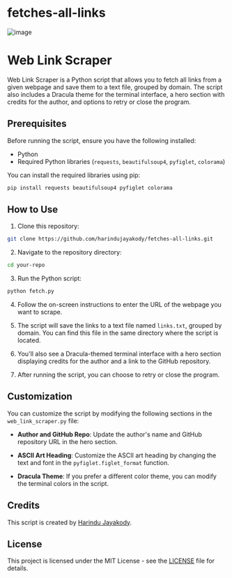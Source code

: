 # fetches-all-links

![image](https://github.com/harindujayakody/fetches-all-links/assets/9878813/71f881e8-2f51-4e9a-9451-e4086a78562c)

# Web Link Scraper

Web Link Scraper is a Python script that allows you to fetch all links from a given webpage and save them to a text file, grouped by domain. The script also includes a Dracula theme for the terminal interface, a hero section with credits for the author, and options to retry or close the program.

## Prerequisites

Before running the script, ensure you have the following installed:

- Python
- Required Python libraries (`requests`, `beautifulsoup4`, `pyfiglet`, `colorama`)

You can install the required libraries using pip:

```bash
pip install requests beautifulsoup4 pyfiglet colorama
```

## How to Use

1. Clone this repository:

```bash
git clone https://github.com/harindujayakody/fetches-all-links.git
```

2. Navigate to the repository directory:

```bash
cd your-repo
```

3. Run the Python script:

```bash
python fetch.py
```

4. Follow the on-screen instructions to enter the URL of the webpage you want to scrape.

5. The script will save the links to a text file named `links.txt`, grouped by domain. You can find this file in the same directory where the script is located.

6. You'll also see a Dracula-themed terminal interface with a hero section displaying credits for the author and a link to the GitHub repository.

7. After running the script, you can choose to retry or close the program.

## Customization

You can customize the script by modifying the following sections in the `web_link_scraper.py` file:

- **Author and GitHub Repo**: Update the author's name and GitHub repository URL in the hero section.

- **ASCII Art Heading**: Customize the ASCII art heading by changing the text and font in the `pyfiglet.figlet_format` function.

- **Dracula Theme**: If you prefer a different color theme, you can modify the terminal colors in the script.

## Credits

This script is created by [Harindu Jayakody](https://github.com/harindujayakody/fetches-all-links).

## License

This project is licensed under the MIT License - see the [LICENSE](LICENSE) file for details.

